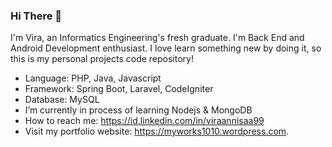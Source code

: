 ### Hi There 👋

I'm Vira, an Informatics Engineering's fresh graduate. I'm Back End and Android Development enthusiast. I love learn something new by doing it, so this is my personal projects code repository! 

- Language: PHP, Java, Javascript
- Framework: Spring Boot, Laravel, CodeIgniter
- Database: MySQL
- I’m currently in process of learning Nodejs & MongoDB
- How to reach me: https://id.linkedin.com/in/viraannisaa99
- Visit my portfolio website: https://myworks1010.wordpress.com.
